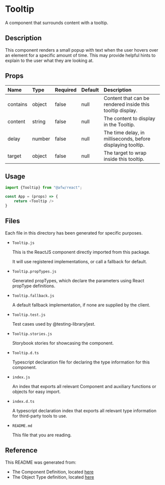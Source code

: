 # Tooltip

A component that surrounds content with a tooltip.

## Description
This component renders a small popup with text when the user hovers over an element for a specific amount of time. This may provide helpful hints to explain to the user what they are looking at.

## Props
| Name | Type | Required | Default | Description |
|:----------|:----------|:----|:------------|:------------|
|contains|object|false|null|Content that can be rendered inside this tooltip display.|
|content|string|false|null|The content to display in the Tooltip.|
|delay|number|false|null|The time delay, in milliseconds, before displaying tooltip.|
|target|object|false|null|The target to wrap inside this tooltip.|

## Usage
```js
import {Tooltip} from "@afw/react";

const App = (props) => {
    return <Tooltip />
}
```

## Files
Each file in this directory has been generated for specific purposes.
 * `Tooltip.js`

   This is the ReactJS component directly imported from this package.

   It will use registered implementations, or call a fallback for default.
 * `Tooltip.propTypes.js`

   Generated propTypes, which declare the parameters using React propType definitions.

 * `Tooltip.fallback.js`

   A default fallback implementation, if none are supplied by the client.

 * `Tooltip.test.js`

   Test cases used by @testing-library/jest.

 * `Tooltip.stories.js`

   Storybook stories for showcasing the component.

 * `Tooltip.d.ts`

   Typescript declaration file for declaring the type information for this component.

 * `index.js`

   An index that exports all relevant Component and auxiliary functions or objects for easy import.

 * `index.d.ts`

   A typescript declaration index that exports all relevant type information for third-party tools to use.

 * `README.md`

   This file that you are reading.

## Reference
This README was generated from:
  * The Component Definition, located [here](/src/afw_components/generate/objects/_AdaptiveLayoutComponentType_/Tooltip.json)
  * The Object Type definition, located [here](/src/afw_components/generate/objects/_AdaptiveObjectType_/_AdaptiveLayoutComponentType_Tooltip.json)

